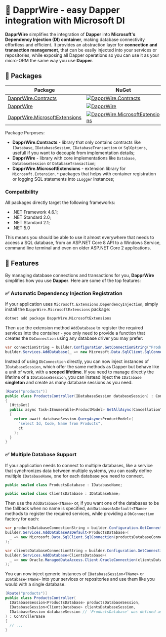 # :pushpin: DapprWire - easy Dapper integration with Microsoft DI

**DapprWire** simplifies the integration of **Dapper** into **Microsoft's Dependency Injection (DI) container**, making database connectivity effortless and efficient. It provides an abstraction layer for **connection and transaction management**, that can be easily injected into your services or repositories, while exposing all Dapper operations so you can use it as your micro-ORM the same way you use **Dapper**.

## :briefcase: Packages

| Package | NuGet | Downloads |
| ------- | ----- | --------- |
| [DapprWire.Contracts](https://www.nuget.org/packages/DapprWire.Contracts) | [![DapprWire.Contracts](https://img.shields.io/nuget/v/DapprWire.Contracts.svg)](https://www.nuget.org/packages/DapprWire.Contracts) | [![DapprWire.Contracts](https://img.shields.io/nuget/dt/DapprWire.Contracts.svg)](https://www.nuget.org/packages/DapprWire.Contracts) |
| [DapprWire](https://www.nuget.org/packages/DapprWire) | [![DapprWire](https://img.shields.io/nuget/v/DapprWire.svg)](https://www.nuget.org/packages/DapprWire) | [![DapprWire](https://img.shields.io/nuget/dt/DapprWire.svg)](https://www.nuget.org/packages/DapprWire) |
| [DapprWire.MicrosoftExtensions](https://www.nuget.org/packages/DapprWire.MicrosoftExtensions) | [![DapprWire.MicrosoftExtensions](https://img.shields.io/nuget/v/DapprWire.MicrosoftExtensions.svg)](https://www.nuget.org/packages/DapprWire.MicrosoftExtensions) | [![DapprWire.MicrosoftExtensions](https://img.shields.io/nuget/dt/DapprWire.MicrosoftExtensions.svg)](https://www.nuget.org/packages/DapprWire.MicrosoftExtensions) |

Package Purposes:

* **DapprWire.Contracts** - library that only contains contracts like `IDatabase`, `IDatabaseSession`, `IDatabaseTransaction` or `SqlOptions`, usefull if you want to decouple from implementation details; 
* **DapprWire** - library with core implementations like `Database`, `DatabaseSession` or `DatabaseTransaction`;
* **DapprWire.MicrosoftExtensions** - extension library for `Microsoft.Extension.*` packages that helps with container registration or logging SQL statements into `ILogger` instances;

### Compatibility

All packages directly target the following frameworks:

* .NET Framework 4.6.1;
* .NET Standard 2.0;
* .NET Standard 2.1;
* .NET 5.0

This means you should be able to use it almost everywhere that needs to access a SQL database, from an ASP.NET Core 8 API to a Windows Service, command line terminal and even on older ASP.NET Core 2 applications.

## :rocket: Features

By managing database connections and transactions for you, **DapprWire** simplifies how you use **Dapper**. Here are some of the top features:

### :white_check_mark: Automatic Dependency Injection Registration

If your application uses `Microsoft.Extensions.DependencyInjection`, simply install the `DapprWire.MicrosoftExtensions` package:

```sh
dotnet add package DapprWire.MicrosoftExtensions
```

Then use the extension method `AddDatabase` to register the required services into the container - you only need to provide a function that creates the `DbConnection` using any database driver you may prefer:

```cs
var connectionString = builder.Configuration.GetConnectionString("ProductsDatabase");
builder.Services.AddDatabase(_ => new Microsoft.Data.SqlClient.SqlConnection(connectionString));
```

Instead of using `DbConnection` directly, you can now inject instances of `IDatabaseSession`, which offer the same methods as Dapper but behave like a unit of work, with a **scoped lifetime**.
If you need to manage directly the lifetime of a `IDatabaseSession`, you can instead inject the `IDatabase` **singleton** and create as many database sessions as you need.

```cs
[Route("products")]
public class ProductsController(IDatabaseSession databaseSession) : ControllerBase
{
  [HttpGet]
  public async Task<IEnumerable<ProductModel> GetAllAsync(CancellationToken ct)
  {
    return await databaseSession.QueryAsync<ProductModel>(
      "select Id, Code, Name from Products",
      ct
    );
  }
}
```

### :white_check_mark: Multiple Database Support

If your application needs to connect to multiple databases, like a service that synchronizes data between multiple systems, you can easily define multiple `IDatabaseName`, one for each database you need to connect.

```cs
public sealed class ProductsDatabase : IDatabaseName;

public sealed class ClientsDatabase : IDatabaseName;
```

Then use the `AddDatabase<TName>` or, if you want one of the databases to be the fallback when no name is specified, `AddDatabaseAsDefault<TName>` methods to register the required services, while providing a `DbConnection` factory for each:

```cs
var productsDatabaseConnectionString = builder.Configuration.GetConnectionString("ProductsDatabase");
builder.Services.AddDatabaseAsDefault<ProductsDatabase>(
  _ => new Microsoft.Data.SqlClient.SqlConnection(productsDatabaseConnectionString)
);

var clientsDatabaseConnectionString = builder.Configuration.GetConnectionString("ClientsDatabase");
builder.Services.AddDatabase<ClientsDatabase>(
  _ => new Oracle.ManagedDataAccess.Client.OracleConnection(clientsDatabaseConnectionString)
);
```

You can now inject generic instances of `IDatabaseSession<TName>` or `IDatabase<TName>` into your services or repositories and use them like you would with a single database.

```cs
[Route("products")]
public class ProductsController(
  IDatabaseSession<ProductsDatabase> productsDatabaseSession,
  IDatabaseSession<ClientsDatabase> clientsDatabaseSession,
  IDatabaseSession databaseSession // 'ProductsDatabase' was defined as default, so this is the same instance as 'productsDatabaseSession'
) : ControllerBase
{
  // ...
}
```
